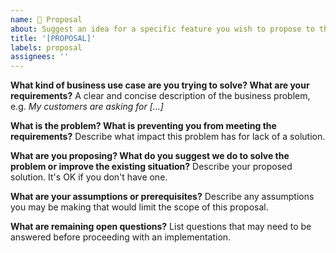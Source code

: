 ```yaml
---
name: 💭 Proposal
about: Suggest an idea for a specific feature you wish to propose to the community for comment
title: '[PROPOSAL]'
labels: proposal
assignees: ''
---
```

**What kind of business use case are you trying to solve? What are your requirements?**
A clear and concise description of the business problem, e.g. _My customers are asking for [...]_

**What is the problem? What is preventing you from meeting the requirements?**
Describe what impact this problem has for lack of a solution.

**What are you proposing? What do you suggest we do to solve the problem or improve the existing situation?**
Describe your proposed solution. It's OK if you don't have one.

**What are your assumptions or prerequisites?**
Describe any assumptions you may be making that would limit the scope of this proposal.

**What are remaining open questions?**
List questions that may need to be answered before proceeding with an implementation.

